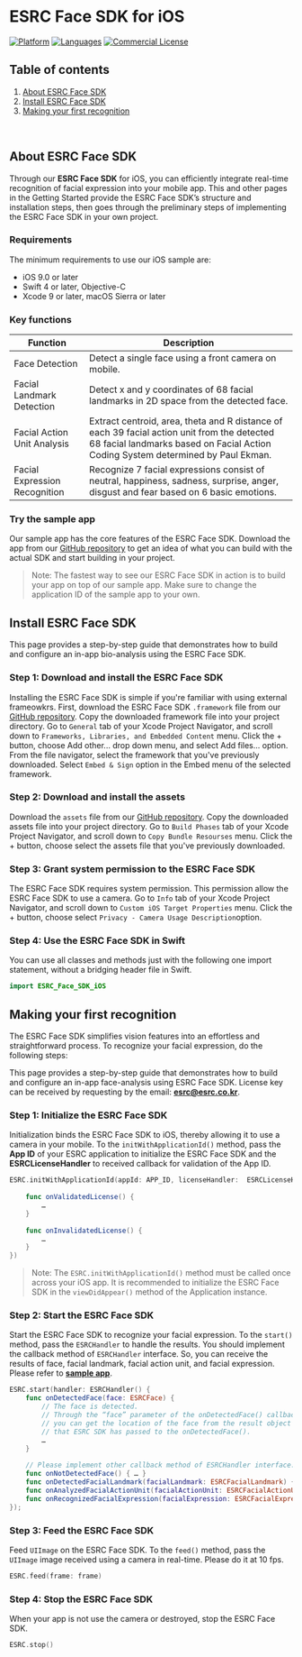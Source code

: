 # ESRC Face SDK for iOS

[![Platform](https://img.shields.io/badge/platform-iOS-orange.svg)](https://github.com/esrc-official/ESRC-SDK-iOS)
[![Languages](https://img.shields.io/badge/language-Objective--C%20%7C%20Swift-orange.svg)](https://github.com/esrc-official/ESRC-SDK-iOS)
[![Commercial License](https://img.shields.io/badge/License-Commercial-brightgreen.svg)](https://github.com/esrc-official/ESRC-SDK-iOS/blob/master/LICENSE.md)

## Table of contents

  1. [About ESRC Face SDK](#about-esrc-face-sdk)
  1. [Install ESRC Face SDK](#install-esrc-face-sdk)
  1. [Making your first recognition](#making-your-first-recognition)

<br />

## About ESRC Face SDK

Through our **ESRC Face SDK** for iOS, you can efficiently integrate real-time recognition of facial expression into your mobile app. This and other pages in the Getting Started provide the ESRC Face SDK’s structure and installation steps, then goes through the preliminary steps of implementing the ESRC Face SDK in your own project.

### Requirements

The minimum requirements to use our iOS sample are:

- iOS 9.0 or later <br />
- Swift 4 or later, Objective-C <br />
- Xcode 9 or later, macOS Sierra or later <br />

### Key functions

|Function|Description|
|---|---|
|Face Detection| Detect a single face using a front camera on mobile. |
|Facial Landmark Detection| Detect x and y coordinates of 68 facial landmarks in 2D space from the detected face. |
|Facial Action Unit Analysis| Extract centroid, area, theta and R distance of each 39 facial action unit from the detected 68 facial landmarks based on Facial Action Coding System determined by Paul Ekman. |
|Facial Expression Recognition| Recognize 7 facial expressions consist of neutral, happiness, sadness, surprise, anger, disgust and fear based on 6 basic emotions. |

### Try the sample app

Our sample app has the core features of the ESRC Face SDK. Download the app from our [GitHub repository](https://github.com/esrc-official/ESRC-Face-iOS) to get an idea of what you can build with the actual SDK and start building in your project.

> Note: The fastest way to see our ESRC Face SDK in action is to build your app on top of our sample app. Make sure to change the application ID of the sample app to your own.


## Install ESRC Face SDK

This page provides a step-by-step guide that demonstrates how to build and configure an in-app bio-analysis using the ESRC Face SDK.

### Step 1: Download and install the ESRC Face SDK

Installing the ESRC Face SDK is simple if you're familiar with using external frameowkrs. First, download the ESRC Face SDK `.framework` file from our [GitHub repository](https://github.com/esrc-official/ESRC-Face-SDK-iOS). Copy the downloaded framework file into your project directory. Go to `General` tab of your Xcode Project Navigator, and scroll down to `Frameworks, Libraries, and Embedded Content` menu. Click the + button, choose Add other... drop down menu, and select Add files... option. From the file navigator, select the framework that you've previously downloaded. Select `Embed & Sign` option in the Embed menu of the selected framework.

### Step 2: Download and install the assets

Download the `assets` file from our [GitHub repository](https://github.com/esrc-official/ESRC-Face-SDK-iOS/tree/master/assets). Copy the downloaded assets file into your project directory. Go to `Build Phases` tab of your Xcode Project Navigator, and scroll down to `Copy Bundle Resourses` menu. Click the + button, choose select the assets file that you've previously downloaded. 

### Step 3: Grant system permission to the ESRC Face SDK

The ESRC Face SDK requires system permission. This permission allow the ESRC Face SDK to use a camera. Go to `Info` tab of your Xcode Project Navigator, and scroll down to `Custom iOS Target Properties` menu. Click the + button, choose select `Privacy - Camera Usage Description`option.  

### Step 4: Use the ESRC Face SDK in Swift

You can use all classes and methods just with the following one import statement, without a bridging header file in Swift.

```swift
import ESRC_Face_SDK_iOS
```

## Making your first recognition

The ESRC Face SDK simplifies vision features into an effortless and straightforward process. To recognize your facial expression, do the following steps:

This page provides a step-by-step guide that demonstrates how to build and configure an in-app face-analysis using ESRC Face SDK. License key can be received by requesting by the email: **esrc@esrc.co.kr**.

### Step 1: Initialize the ESRC Face SDK

Initialization binds the ESRC Face SDK to iOS, thereby allowing it to use a camera in your mobile. To the `initWithApplicationId()` method, pass the **App ID** of your ESRC application to initialize the ESRC Face SDK and the **ESRCLicenseHandler** to received callback for validation of the App ID.

```swift
ESRC.initWithApplicationId(appId: APP_ID, licenseHandler:  ESRCLicenseHandler() {
    
    func onValidatedLicense() {
        …
    }
    
    func onInvalidatedLicense() {
        …
    }
})
```

> Note: The `ESRC.initWithApplicationId()` method must be called once across your iOS app. It is recommended to initialize the ESRC Face SDK in the `viewDidAppear()` method of the Application instance.

### Step 2: Start the ESRC Face SDK

Start the ESRC Face SDK to recognize your facial expression. To the `start()` method, pass the `ESRCHandler` to handle the results. You should implement the callback method of `ESRCHandler` interface. So, you can receive the results of face, facial landmark, facial action unit, and facial expression. Please refer to **[sample app](https://github.com/esrc-official/ESRC-Face-iOS)**.

```swift
ESRC.start(handler: ESRCHandler() {
    func onDetectedFace(face: ESRCFace) {
        // The face is detected.
        // Through the “face” parameter of the onDetectedFace() callback method,
        // you can get the location of the face from the result object
        // that ESRC SDK has passed to the onDetectedFace().
        …
    }
    
    // Please implement other callback method of ESRCHandler interface.
    func onNotDetectedFace() { … }
    func onDetectedFacialLandmark(facialLandmark: ESRCFacialLandmark) { … }
    func onAnalyzedFacialActionUnit(facialActionUnit: ESRCFacialActionUnit) { … }
    func onRecognizedFacialExpression(facialExpression: ESRCFacialExpression) { … }
});
```

### Step 3: Feed the ESRC Face SDK

Feed `UIImage` on the ESRC Face SDK. To the `feed()` method, pass the `UIImage` image received using a camera in real-time. Please do it at 10 fps.

```swift
ESRC.feed(frame: frame)
```

### Step 4: Stop the ESRC Face SDK

When your app is not use the camera or destroyed, stop the ESRC Face SDK.

```swift
ESRC.stop()
```


